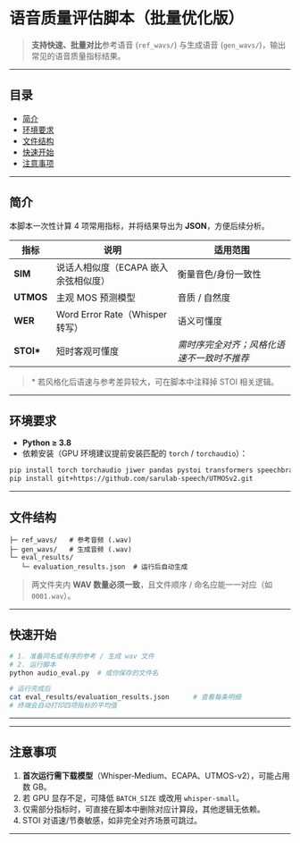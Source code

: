 # 语音质量评估脚本（批量优化版）

> **支持快速、批量对比**参考语音 (`ref_wavs/`) 与生成语音 (`gen_wavs/`)，输出常见的语音质量指标结果。

---

## 目录
- [简介](#简介)
- [环境要求](#环境要求)
- [文件结构](#文件结构)
- [快速开始](#快速开始)
- [注意事项](#注意事项)

---

## 简介
本脚本一次性计算 4 项常用指标，并将结果导出为 **JSON**，方便后续分析。

| 指标 | 说明 | 适用范围 |
|------|------|----------|
| **SIM** | 说话人相似度（ECAPA 嵌入余弦相似度） | 衡量音色/身份一致性 |
| **UTMOS** | 主观 MOS 预测模型 | 音质 / 自然度 |
| **WER** | Word Error Rate（Whisper 转写） | 语义可懂度 |
| **STOI\*** | 短时客观可懂度 | *需时序完全对齐；风格化语速不一致时不推荐* |

> \* 若风格化后语速与参考差异较大，可在脚本中注释掉 STOI 相关逻辑。

---

## 环境要求
- **Python ≥ 3.8**
- 依赖安装（GPU 环境建议提前安装匹配的 `torch` / `torchaudio`）：

```bash
pip install torch torchaudio jiwer pandas pystoi transformers speechbrain
pip install git+https://github.com/sarulab-speech/UTMOSv2.git
```

---

## 文件结构
```
├─ ref_wavs/   # 参考音频 (.wav)
├─ gen_wavs/   # 生成音频 (.wav)
└─ eval_results/
   └─ evaluation_results.json  # 运行后自动生成
```
> 两文件夹内 **WAV 数量必须一致**，且文件顺序 / 命名应能一一对应（如 `0001.wav`）。

---

## 快速开始
```bash
# 1. 准备同名或有序的参考 / 生成 wav 文件
# 2. 运行脚本
python audio_eval.py  # 或你保存的文件名

# 运行完成后
cat eval_results/evaluation_results.json      # 查看每条明细
# 终端会自动打印四项指标的平均值
```

---


---

## 注意事项
1. **首次运行需下载模型**（Whisper‑Medium、ECAPA、UTMOS-v2），可能占用数 GB。
2. 若 GPU 显存不足，可降低 `BATCH_SIZE` 或改用 `whisper-small`。
3. 仅需部分指标时，可直接在脚本中删除对应计算段，其他逻辑无依赖。
4. STOI 对语速/节奏敏感，如非完全对齐场景可跳过。

---



